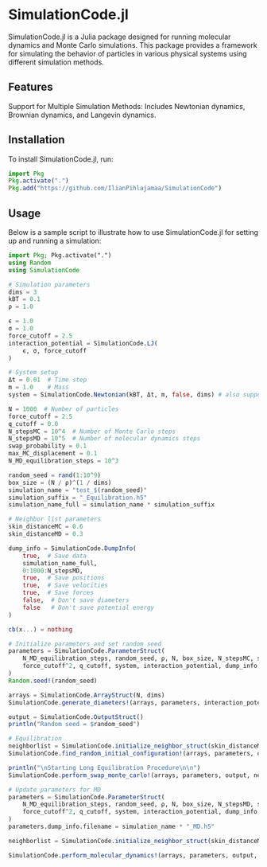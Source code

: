 # SimulationCode.jl
SimulationCode.jl is a Julia package designed for running molecular dynamics and Monte Carlo simulations. This package provides a framework for simulating the behavior of particles in various physical systems using different simulation methods.

## Features
Support for Multiple Simulation Methods: Includes Newtonian dynamics, Brownian dynamics, and Langevin dynamics.

## Installation
To install SimulationCode.jl, run:

```julia
import Pkg
Pkg.activate(".")
Pkg.add("https://github.com/IlianPihlajamaa/SimulationCode")
```

## Usage
Below is a sample script to illustrate how to use SimulationCode.jl for setting up and running a simulation:

```julia
import Pkg; Pkg.activate(".")
using Random
using SimulationCode

# Simulation parameters
dims = 3
kBT = 0.1
ρ = 1.0

ϵ = 1.0
σ = 1.0
force_cutoff = 2.5
interaction_potential = SimulationCode.LJ(
    ϵ, σ, force_cutoff
) 

# System setup
Δt = 0.01  # Time step
m = 1.0    # Mass
system = SimulationCode.Newtonian(kBT, Δt, m, false, dims) # also supports Langevin and Brownian dynamics

N = 1000  # Number of particles
force_cutoff = 2.5
q_cutoff = 0.0
N_stepsMC = 10^4  # Number of Monte Carlo steps
N_stepsMD = 10^5  # Number of molecular dynamics steps
swap_probability = 0.1
max_MC_displacement = 0.1
N_MD_equilibration_steps = 10^3

random_seed = rand(1:10^9)
box_size = (N / ρ)^(1 / dims)
simulation_name = "test_$(random_seed)"
simulation_suffix = "_Equilibration.h5"
simulation_name_full = simulation_name * simulation_suffix

# Neighbor list parameters
skin_distanceMC = 0.6
skin_distanceMD = 0.3

dump_info = SimulationCode.DumpInfo(
    true,  # Save data
    simulation_name_full,
    0:1000:N_stepsMD,
    true,  # Save positions
    true,  # Save velocities
    true,  # Save forces
    false,  # Don't save diameters
    false   # Don't save potential energy
)

cb(x...) = nothing

# Initialize parameters and set random seed
parameters = SimulationCode.ParameterStruct(
    N_MD_equilibration_steps, random_seed, ρ, N, box_size, N_stepsMC, swap_probability, max_MC_displacement,
    force_cutoff^2, q_cutoff, system, interaction_potential, dump_info, cb
)
Random.seed!(random_seed)

arrays = SimulationCode.ArrayStruct(N, dims)
SimulationCode.generate_diameters!(arrays, parameters, interaction_potential)

output = SimulationCode.OutputStruct()
println("Random seed = $random_seed")

# Equilibration
neighborlist = SimulationCode.initialize_neighbor_struct(skin_distanceMC, box_size, force_cutoff, N, arrays.D_array, dims)
SimulationCode.find_random_initial_configuration!(arrays, parameters, output, neighborlist)

println("\nStarting Long Equilibration Procedure\n\n")
SimulationCode.perform_swap_monte_carlo!(arrays, parameters, output, neighborlist)

# Update parameters for MD
parameters = SimulationCode.ParameterStruct(
    N_MD_equilibration_steps, random_seed, ρ, N, box_size, N_stepsMD, swap_probability, max_MC_displacement,
    force_cutoff^2, q_cutoff, system, interaction_potential, dump_info, cb
)
parameters.dump_info.filename = simulation_name * "_MD.h5"

neighborlist = SimulationCode.initialize_neighbor_struct(skin_distanceMD, box_size, force_cutoff, N, arrays.D_array, dims)

SimulationCode.perform_molecular_dynamics!(arrays, parameters, output, neighborlist)
```
